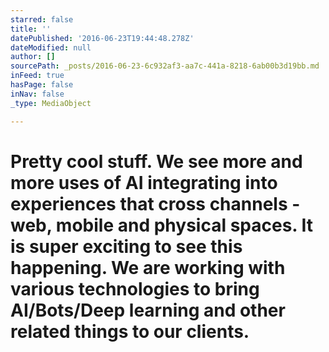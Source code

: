 ```yaml
---
starred: false
title: ''
datePublished: '2016-06-23T19:44:48.278Z'
dateModified: null
author: []
sourcePath: _posts/2016-06-23-6c932af3-aa7c-441a-8218-6ab00b3d19bb.md
inFeed: true
hasPage: false
inNav: false
_type: MediaObject

---
```

# Pretty cool stuff. We see more and more uses of AI integrating into experiences that cross channels - web, mobile and physical spaces. It is super exciting to see this happening. We are working with various technologies to bring AI/Bots/Deep learning and other related things to our clients.
